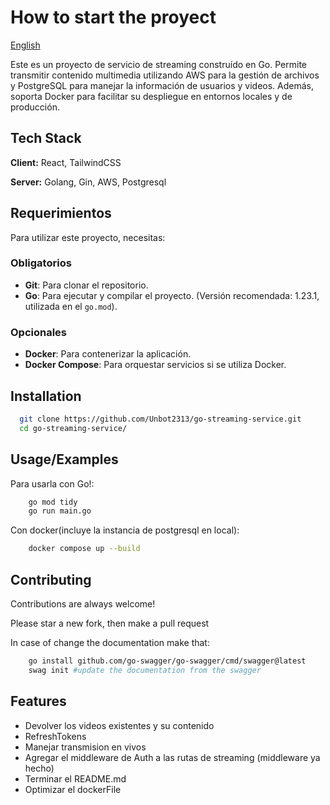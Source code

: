 # How to start the proyect

[English](README-en.md)

Este es un proyecto de servicio de streaming construído en Go. Permite transmitir contenido multimedia utilizando AWS para la gestión de archivos y PostgreSQL para manejar la información de usuarios y videos. Además, soporta Docker para facilitar su despliegue en entornos locales y de producción.

## Tech Stack

**Client:** React, TailwindCSS

**Server:** Golang, Gin, AWS, Postgresql

## Requerimientos

Para utilizar este proyecto, necesitas:

### Obligatorios

- **Git**: Para clonar el repositorio.
- **Go**: Para ejecutar y compilar el proyecto. (Versión recomendada: 1.23.1, utilizada en el `go.mod`).

### Opcionales

- **Docker**: Para contenerizar la aplicación.
- **Docker Compose**: Para orquestar servicios si se utiliza Docker.

## Installation

```bash
  git clone https://github.com/Unbot2313/go-streaming-service.git
  cd go-streaming-service/
```

## Usage/Examples

Para usarla con Go!:

```bash
    go mod tidy
    go run main.go
```

Con docker(incluye la instancia de postgresql en local):

```bash
    docker compose up --build
```

## Contributing

Contributions are always welcome!

Please star a new fork, then make a pull request

In case of change the documentation make that:

```bash
    go install github.com/go-swagger/go-swagger/cmd/swagger@latest
    swag init #update the documentation from the swagger
```

## Features

- Devolver los videos existentes y su contenido
- RefreshTokens
- Manejar transmision en vivos
- Agregar el middleware de Auth a las rutas de streaming (middleware ya hecho)
- Terminar el README.md
- Optimizar el dockerFile
